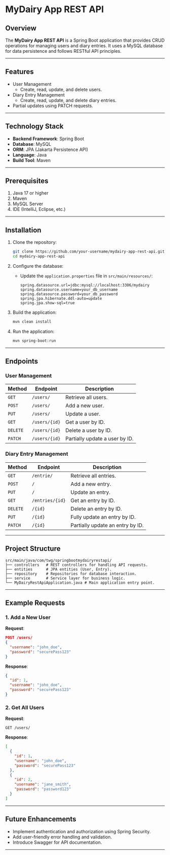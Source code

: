 # MyDairy App REST API

## Overview
The **MyDairy App REST API** is a Spring Boot application that provides CRUD operations for managing users and diary entries. It uses a MySQL database for data persistence and follows RESTful API principles.

---

## Features
- User Management
  - Create, read, update, and delete users.
- Diary Entry Management
  - Create, read, update, and delete diary entries.
- Partial updates using PATCH requests.

---

## Technology Stack
- **Backend Framework**: Spring Boot
- **Database**: MySQL
- **ORM**: JPA (Jakarta Persistence API)
- **Language**: Java
- **Build Tool**: Maven

---

## Prerequisites
1. Java 17 or higher
2. Maven
3. MySQL Server
4. IDE (IntelliJ, Eclipse, etc.)

---

## Installation

1. Clone the repository:
   ```bash
   git clone https://github.com/your-username/mydairy-app-rest-api.git
   cd mydairy-app-rest-api
   ```

2. Configure the database:
   - Update the `application.properties` file in `src/main/resources/`:
     ```properties
     spring.datasource.url=jdbc:mysql://localhost:3306/mydairy
     spring.datasource.username=your_db_username
     spring.datasource.password=your_db_password
     spring.jpa.hibernate.ddl-auto=update
     spring.jpa.show-sql=true
     ```

3. Build the application:
   ```bash
   mvn clean install
   ```

4. Run the application:
   ```bash
   mvn spring-boot:run
   ```

---

## Endpoints

### User Management

| Method   | Endpoint          | Description                     |
|----------|-------------------|---------------------------------|
| `GET`    | `/users/`         | Retrieve all users.             |
| `POST`   | `/users/`         | Add a new user.                 |
| `PUT`    | `/users/`         | Update a user.                  |
| `GET`    | `/users/{id}`     | Get a user by ID.               |
| `DELETE` | `/users/{id}`     | Delete a user by ID.            |
| `PATCH`  | `/users/{id}`     | Partially update a user by ID.  |

### Diary Entry Management

| Method   | Endpoint             | Description                     |
|----------|----------------------|---------------------------------|
| `GET`    | `/entrie/`           | Retrieve all entries.           |
| `POST`   | `/`                  | Add a new entry.                |
| `PUT`    | `/`                  | Update an entry.                |
| `GET`    | `/entries/{id}`      | Get an entry by ID.             |
| `DELETE` | `/{id}`              | Delete an entry by ID.          |
| `PUT`    | `/{id}`              | Fully update an entry by ID.    |
| `PATCH`  | `/{id}`              | Partially update an entry by ID.|

---

## Project Structure
```
src/main/java/com/twg/springbootmydairyrestapi/
├── controllers   # REST controllers for handling API requests.
├── entities      # JPA entities (User, Entry).
├── repository    # Repositories for database interaction.
├── service       # Service layer for business logic.
└── MyDairyRestApiApplication.java # Main application entry point.
```

---

## Example Requests

### 1. Add a New User
**Request**:
```json
POST /users/
{
  "username": "john_doe",
  "password": "securePass123"
}
```

**Response**:
```json
{
  "id": 1,
  "username": "john_doe",
  "password": "securePass123"
}
```

### 2. Get All Users
**Request**:
```http
GET /users/
```

**Response**:
```json
[
  {
    "id": 1,
    "username": "john_doe",
    "password": "securePass123"
  },
  {
    "id": 2,
    "username": "jane_smith",
    "password": "password123"
  }
]
```

---

## Future Enhancements
- Implement authentication and authorization using Spring Security.
- Add user-friendly error handling and validation.
- Introduce Swagger for API documentation.

---
